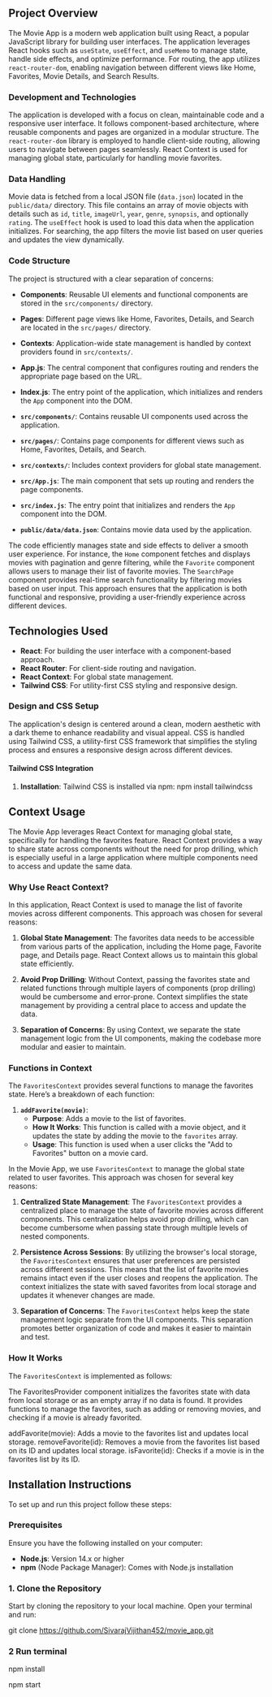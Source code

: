 ## Project Overview

The Movie App is a modern web application built using React, a popular JavaScript library for building user interfaces. The application leverages React hooks such as `useState`, `useEffect`, and `useMemo` to manage state, handle side effects, and optimize performance. For routing, the app utilizes `react-router-dom`, enabling navigation between different views like Home, Favorites, Movie Details, and Search Results.

### Development and Technologies

The application is developed with a focus on clean, maintainable code and a responsive user interface. It follows component-based architecture, where reusable components and pages are organized in a modular structure. The `react-router-dom` library is employed to handle client-side routing, allowing users to navigate between pages seamlessly. React Context is used for managing global state, particularly for handling movie favorites.

### Data Handling

Movie data is fetched from a local JSON file (`data.json`) located in the `public/data/` directory. This file contains an array of movie objects with details such as `id`, `title`, `imageUrl`, `year`, `genre`, `synopsis`, and optionally `rating`. The `useEffect` hook is used to load this data when the application initializes. For searching, the app filters the movie list based on user queries and updates the view dynamically.

### Code Structure

The project is structured with a clear separation of concerns:
- **Components**: Reusable UI elements and functional components are stored in the `src/components/` directory.
- **Pages**: Different page views like Home, Favorites, Details, and Search are located in the `src/pages/` directory.
- **Contexts**: Application-wide state management is handled by context providers found in `src/contexts/`.
- **App.js**: The central component that configures routing and renders the appropriate page based on the URL.
- **Index.js**: The entry point of the application, which initializes and renders the `App` component into the DOM.

- **`src/components/`**: Contains reusable UI components used across the application.
- **`src/pages/`**: Contains page components for different views such as Home, Favorites, Details, and Search.
- **`src/contexts/`**: Includes context providers for global state management.
- **`src/App.js`**: The main component that sets up routing and renders the page components.
- **`src/index.js`**: The entry point that initializes and renders the `App` component into the DOM.
- **`public/data/data.json`**: Contains movie data used by the application.

The code efficiently manages state and side effects to deliver a smooth user experience. For instance, the `Home` component fetches and displays movies with pagination and genre filtering, while the `Favorite` component allows users to manage their list of favorite movies. The `SearchPage` component provides real-time search functionality by filtering movies based on user input. This approach ensures that the application is both functional and responsive, providing a user-friendly experience across different devices.


## Technologies Used

- **React**: For building the user interface with a component-based approach.
- **React Router**: For client-side routing and navigation.
- **React Context**: For global state management.
- **Tailwind CSS**: For utility-first CSS styling and responsive design.

### Design and CSS Setup

The application's design is centered around a clean, modern aesthetic with a dark theme to enhance readability and visual appeal. CSS is handled using Tailwind CSS, a utility-first CSS framework that simplifies the styling process and ensures a responsive design across different devices.

#### Tailwind CSS Integration

1. **Installation**: Tailwind CSS is installed via npm:
npm install tailwindcss

## Context Usage

The Movie App leverages React Context for managing global state, specifically for handling the favorites feature. React Context provides a way to share state across components without the need for prop drilling, which is especially useful in a large application where multiple components need to access and update the same data.

### Why Use React Context?

In this application, React Context is used to manage the list of favorite movies across different components. This approach was chosen for several reasons:

1. **Global State Management**: The favorites data needs to be accessible from various parts of the application, including the Home page, Favorite page, and Details page. React Context allows us to maintain this global state efficiently.

2. **Avoid Prop Drilling**: Without Context, passing the favorites state and related functions through multiple layers of components (prop drilling) would be cumbersome and error-prone. Context simplifies the state management by providing a central place to access and update the data.

3. **Separation of Concerns**: By using Context, we separate the state management logic from the UI components, making the codebase more modular and easier to maintain.

### Functions in Context

The `FavoritesContext` provides several functions to manage the favorites state. Here’s a breakdown of each function:

1. **`addFavorite(movie)`**:
   - **Purpose**: Adds a movie to the list of favorites.
   - **How It Works**: This function is called with a movie object, and it updates the state by adding the movie to the `favorites` array.
   - **Usage**: This function is used when a user clicks the "Add to Favorites" button on a movie card.


In the Movie App, we use `FavoritesContext` to manage the global state related to user favorites. This approach was chosen for several key reasons:

1. **Centralized State Management**: The `FavoritesContext` provides a centralized place to manage the state of favorite movies across different components. This centralization helps avoid prop drilling, which can become cumbersome when passing state through multiple levels of nested components.

2. **Persistence Across Sessions**: By utilizing the browser's local storage, the `FavoritesContext` ensures that user preferences are persisted across different sessions. This means that the list of favorite movies remains intact even if the user closes and reopens the application. The context initializes the state with saved favorites from local storage and updates it whenever changes are made.

3. **Separation of Concerns**: The `FavoritesContext` helps keep the state management logic separate from the UI components. This separation promotes better organization of code and makes it easier to maintain and test.

### How It Works

The `FavoritesContext` is implemented as follows:

The FavoritesProvider component initializes the favorites state with data from local storage or as an empty array if no data is found. It provides functions to manage the favorites, such as adding or removing movies, and checking if a movie is already favorited.

addFavorite(movie): Adds a movie to the favorites list and updates local storage.
removeFavorite(id): Removes a movie from the favorites list based on its ID and updates local storage.
isFavorite(id): Checks if a movie is in the favorites list by its ID.

## Installation Instructions

To set up and run this project follow these steps:

### Prerequisites

Ensure you have the following installed on your computer:

- **Node.js**: Version 14.x or higher
- **npm** (Node Package Manager): Comes with Node.js installation

### 1. Clone the Repository

Start by cloning the repository to your local machine. Open your terminal and run:

git clone https://github.com/SivarajVijithan452/movie_app.git

### 2 Run terminal
npm install

npm start
